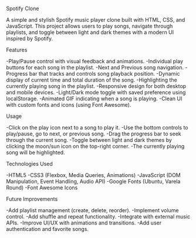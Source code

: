 Spotify Clone

A simple and stylish Spotify music player clone built with HTML, CSS, and JavaScript. This project allows users to play songs, navigate through playlists, and toggle between light and dark themes with a modern UI inspired by Spotify.

Features

-Play/Pause control with visual feedback and animations.
-Individual play buttons for each song in the playlist.
-Next and Previous song navigation.
-Progress bar that tracks and controls song playback position.
-Dynamic display of current time and total duration of the song.
-Highlighting the currently playing song in the playlist.
-Responsive design for both desktop and mobile devices.
-Light/Dark mode toggle with saved preference using localStorage.
-Animated GIF indicating when a song is playing.
-Clean UI with custom fonts and icons (using Font Awesome).

Usage

-Click on the play icon next to a song to play it.
-Use the bottom controls to play/pause, go to next, or previous song.
-Drag the progress bar to seek through the current song.
-Toggle between light and dark themes by clicking the moon/sun icon on the top-right corner.
-The currently playing song will be highlighted.

Technologies Used

-HTML5
-CSS3 (Flexbox, Media Queries, Animations)
-JavaScript (DOM Manipulation, Event Handling, Audio API)
-Google Fonts (Ubuntu, Varela Round)
-Font Awesome Icons

Future Improvements

-Add playlist management (create, delete, reorder).
-Implement volume control.
-Add shuffle and repeat functionality.
-Integrate with external music APIs.
-Improve UI/UX with animations and transitions.
-Add user authentication and favorite songs.




